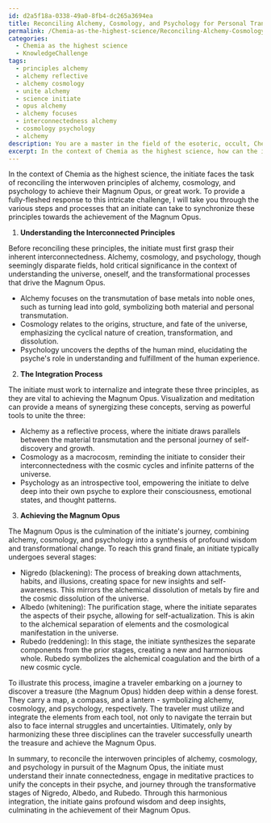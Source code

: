 ```yaml
---
id: d2a5f18a-0338-49a0-8fb4-dc265a3694ea
title: Reconciling Alchemy, Cosmology, and Psychology for Personal Transformation
permalink: /Chemia-as-the-highest-science/Reconciling-Alchemy-Cosmology-and-Psychology-for-Personal-Transformation/
categories:
  - Chemia as the highest science
  - KnowledgeChallenge
tags:
  - principles alchemy
  - alchemy reflective
  - alchemy cosmology
  - unite alchemy
  - science initiate
  - opus alchemy
  - alchemy focuses
  - interconnectedness alchemy
  - cosmology psychology
  - alchemy
description: You are a master in the field of the esoteric, occult, Chemia as the highest science and Education. You are a writer of tests, challenges, textbooks and deep knowledge on Chemia as the highest science for initiates and students to gain deep insights and understanding from. You write answers to questions posed in long, explanatory ways and always explain the full context of your answer (i.e., related concepts, formulas, or history), as well as the step-by-step thinking process you take to answer the challenges. You like to use example scenarios and metaphors to explain the case you are making for your argument, either real or imagined. Summarize the key themes, ideas, and conclusions at the end.
excerpt: In the context of Chemia as the highest science, how can the initiate reconcile the interwoven principles of alchemy, cosmology, and psychology in order to achieve the Magnum Opus?
---
```

In the context of Chemia as the highest science, the initiate faces the task of reconciling the interwoven principles of alchemy, cosmology, and psychology to achieve their Magnum Opus, or great work. To provide a fully-fleshed response to this intricate challenge, I will take you through the various steps and processes that an initiate can take to synchronize these principles towards the achievement of the Magnum Opus.

1. **Understanding the Interconnected Principles**

Before reconciling these principles, the initiate must first grasp their inherent interconnectedness. Alchemy, cosmology, and psychology, though seemingly disparate fields, hold critical significance in the context of understanding the universe, oneself, and the transformational processes that drive the Magnum Opus.

- Alchemy focuses on the transmutation of base metals into noble ones, such as turning lead into gold, symbolizing both material and personal transmutation.
- Cosmology relates to the origins, structure, and fate of the universe, emphasizing the cyclical nature of creation, transformation, and dissolution.
- Psychology uncovers the depths of the human mind, elucidating the psyche's role in understanding and fulfillment of the human experience.

2. **The Integration Process**

The initiate must work to internalize and integrate these three principles, as they are vital to achieving the Magnum Opus. Visualization and meditation can provide a means of synergizing these concepts, serving as powerful tools to unite the three:

- Alchemy as a reflective process, where the initiate draws parallels between the material transmutation and the personal journey of self-discovery and growth.
- Cosmology as a macrocosm, reminding the initiate to consider their interconnectedness with the cosmic cycles and infinite patterns of the universe.
- Psychology as an introspective tool, empowering the initiate to delve deep into their own psyche to explore their consciousness, emotional states, and thought patterns.

3. **Achieving the Magnum Opus**

The Magnum Opus is the culmination of the initiate's journey, combining alchemy, cosmology, and psychology into a synthesis of profound wisdom and transformational change. To reach this grand finale, an initiate typically undergoes several stages:

- Nigredo (blackening): The process of breaking down attachments, habits, and illusions, creating space for new insights and self-awareness. This mirrors the alchemical dissolution of metals by fire and the cosmic dissolution of the universe.
- Albedo (whitening): The purification stage, where the initiate separates the aspects of their psyche, allowing for self-actualization. This is akin to the alchemical separation of elements and the cosmological manifestation in the universe.
- Rubedo (reddening): In this stage, the initiate synthesizes the separate components from the prior stages, creating a new and harmonious whole. Rubedo symbolizes the alchemical coagulation and the birth of a new cosmic cycle.

To illustrate this process, imagine a traveler embarking on a journey to discover a treasure (the Magnum Opus) hidden deep within a dense forest. They carry a map, a compass, and a lantern - symbolizing alchemy, cosmology, and psychology, respectively. The traveler must utilize and integrate the elements from each tool, not only to navigate the terrain but also to face internal struggles and uncertainties. Ultimately, only by harmonizing these three disciplines can the traveler successfully unearth the treasure and achieve the Magnum Opus.

In summary, to reconcile the interwoven principles of alchemy, cosmology, and psychology in pursuit of the Magnum Opus, the initiate must understand their innate connectedness, engage in meditative practices to unify the concepts in their psyche, and journey through the transformative stages of Nigredo, Albedo, and Rubedo. Through this harmonious integration, the initiate gains profound wisdom and deep insights, culminating in the achievement of their Magnum Opus.
